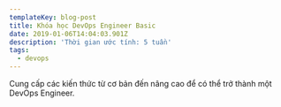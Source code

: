 ```yaml
---
templateKey: blog-post
title: Khóa học DevOps Engineer Basic
date: 2019-01-06T14:04:03.901Z
description: 'Thời gian ước tính: 5 tuần'
tags:
  - devops
---
```

Cung cấp các kiến thức từ cơ bản đến nâng cao để có thể trở thành một DevOps Engineer.
